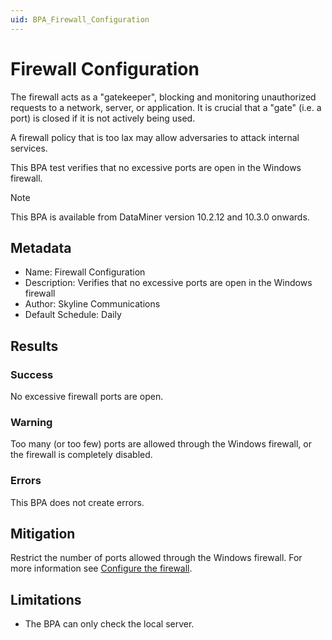 ```yaml
---
uid: BPA_Firewall_Configuration
---
```


# Firewall Configuration

The firewall acts as a "gatekeeper", blocking and monitoring unauthorized requests to a network, server, or application. It is crucial that a "gate" (i.e. a port) is closed if it is not actively being used.

A firewall policy that is too lax may allow adversaries to attack internal services.

This BPA test verifies that no excessive ports are open in the Windows firewall.

> [!NOTE]
> This BPA is available from DataMiner version 10.2.12 and 10.3.0 onwards.

## Metadata

- Name: Firewall Configuration
- Description: Verifies that no excessive ports are open in the Windows firewall
- Author: Skyline Communications
- Default Schedule: Daily

## Results

### Success

No excessive firewall ports are open.

### Warning

Too many (or too few) ports are allowed through the Windows firewall, or the firewall is completely disabled.

### Errors

This BPA does not create errors.

## Mitigation

Restrict the number of ports allowed through the Windows firewall. For more information see [Configure the firewall](xref:DataMiner_hardening_guide#configure-the-firewall).

## Limitations

- The BPA can only check the local server.
